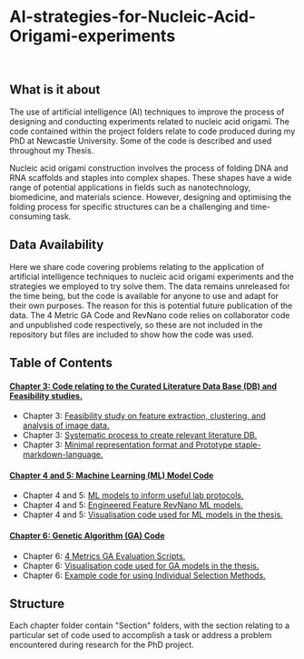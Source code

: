 # AI-strategies-for-Nucleic-Acid-Origami-experiments

</br>

## What is it about
The use of artificial intelligence (AI) techniques to improve the process of designing and conducting experiments related to nucleic acid origami. The code contained within the project folders relate to code produced during my PhD at Newcastle University. Some of the code is described and used throughout my Thesis.

Nucleic acid origami construction involves the process of folding DNA and RNA scaffolds and staples into complex shapes. These shapes have a wide range of potential applications in fields such as nanotechnology, biomedicine, and materials science. However, designing and optimising the folding process for specific structures can be a challenging and time-consuming task. 

## Data Availability
Here we share code covering problems relating to the application of artificial intelligence techniques to nucleic acid origami experiments and the strategies we employed to try solve them. The data remains unreleased for the time being, but the code is available for anyone to use and adapt for their own purposes. The reason for this is potential future publication of the data. The 4 Metric GA Code and RevNano code relies on collaborator code and unpublished code respectively, so these are not included in the repository but files are included to show how the code was used.

## Table of Contents
#### [Chapter 3: Code relating to the Curated Literature Data Base (DB) and Feasibility studies.](./Ch_3)
- Chapter 3: [Feasibility study on feature extraction, clustering, and analysis of image data.](./Ch_3/Clustering)
- Chapter 3: [Systematic process to create relevant literature DB.](./Ch_3/Data_Collection/)
- Chapter 3: [Minimal representation format and Prototype staple-markdown-language.](./Ch_3/NAOMEE-prototype/)

#### [Chapter 4 and 5: Machine Learning (ML) Model Code](./Ch_4_5/)
- Chapter 4 and 5: [ML models to inform useful lab protocols.](./Ch_4_5/ML/)
- Chapter 4 and 5: [Engineered Feature RevNano ML models.](./Ch_4_5/RevNano_ML/)
- Chapter 4 and 5: [Visualisation code used for ML models in the thesis.](./Ch_4_5/Visualisation/)

#### [Chapter 6: Genetic Algorithm (GA) Code](./Ch_6/)
- Chapter 6: [4 Metrics GA Evaluation Scripts.](./Ch_6/4_Metric_GA/)
- Chapter 6: [Visualisation code used for GA models in the thesis.](./Ch_6/4_Metric_Visualisation/)
- Chapter 6: [Example code for using Individual Selection Methods.](./Ch_6/Selection_Methods_Examples/)

## Structure
Each chapter folder contain "Section" folders, with the section relating to a particular set of code used to accomplish a task or address a problem encountered during research for the PhD project.
